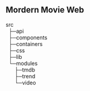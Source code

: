 ## Mordern Movie Web
src  
&nbsp;&nbsp;├─api  
&nbsp;&nbsp;├─components  
&nbsp;&nbsp;├─containers  
&nbsp;&nbsp;├─css  
&nbsp;&nbsp;├─lib  
&nbsp;&nbsp;└─modules  
&nbsp;&nbsp;&nbsp;&nbsp;&nbsp;&nbsp;├─tmdb  
&nbsp;&nbsp;&nbsp;&nbsp;&nbsp;&nbsp;├─trend  
&nbsp;&nbsp;&nbsp;&nbsp;&nbsp;&nbsp;└─video  